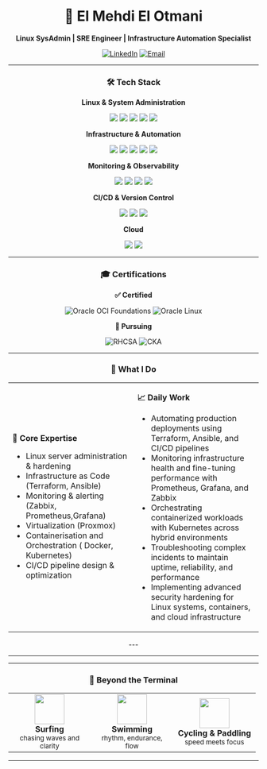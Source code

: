 <div align="center">

# 👋 El Mehdi El Otmani

**Linux SysAdmin | SRE Engineer | Infrastructure Automation Specialist**

[![LinkedIn](https://img.shields.io/badge/LinkedIn-0077B5?style=for-the-badge&logo=linkedin&logoColor=white)](https://www.linkedin.com/in/elmehdielotmani/)
[![Email](https://img.shields.io/badge/Email-D14836?style=for-the-badge&logo=gmail&logoColor=white)](mailto:elmehdielotmani11@gmail.com)

---

### 🛠️ Tech Stack

**Linux & System Administration**
<p>
<img src="https://img.shields.io/badge/Linux-FCC624?style=for-the-badge&logo=linux&logoColor=black" />
<img src="https://img.shields.io/badge/Ubuntu-E95420?style=for-the-badge&logo=ubuntu&logoColor=white" />
<img src="https://img.shields.io/badge/Oracle%20Linux-F80000?style=for-the-badge&logo=oracle&logoColor=white" />
<img src="https://img.shields.io/badge/RHEL-EE0000?style=for-the-badge&logo=redhat&logoColor=white" />
<img src="https://img.shields.io/badge/Bash-4EAA25?style=for-the-badge&logo=gnubash&logoColor=white" />
</p>

**Infrastructure & Automation**
<p>
<img src="https://img.shields.io/badge/Ansible-EE0000?style=for-the-badge&logo=ansible&logoColor=white" />
<img src="https://img.shields.io/badge/Terraform-7B42BC?style=for-the-badge&logo=terraform&logoColor=white" />
<img src="https://img.shields.io/badge/Proxmox-E57000?style=for-the-badge&logo=proxmox&logoColor=white" />
<img src="https://img.shields.io/badge/Docker-2496ED?style=for-the-badge&logo=docker&logoColor=white" />
<img src="https://img.shields.io/badge/Kubernetes-326CE5?style=for-the-badge&logo=kubernetes&logoColor=white" />
</p>

**Monitoring & Observability**
<p>
<img src="https://img.shields.io/badge/Zabbix-EE0000?style=for-the-badge&logo=zabbix&logoColor=white" />
<img src="https://img.shields.io/badge/Prometheus-E6522C?style=for-the-badge&logo=prometheus&logoColor=white" />
<img src="https://img.shields.io/badge/Grafana-F46800?style=for-the-badge&logo=grafana&logoColor=white" />
<img src="https://img.shields.io/badge/Nagios-000000?style=for-the-badge&logo=nagios&logoColor=white" />
</p>

**CI/CD & Version Control**
<p>
<img src="https://img.shields.io/badge/GitLab_CI-FC6D26?style=for-the-badge&logo=gitlab&logoColor=white" />
<img src="https://img.shields.io/badge/GitHub_Actions-2088FF?style=for-the-badge&logo=githubactions&logoColor=white" />
<img src="https://img.shields.io/badge/Git-F05032?style=for-the-badge&logo=git&logoColor=white" />
</p>

**Cloud**
<p>
<img src="https://img.shields.io/badge/AWS-232F3E?style=for-the-badge&logo=amazonaws&logoColor=white" />
<img src="https://img.shields.io/badge/OCI-0078D4?style=for-the-badge&logo=microsoftazure&logoColor=white" />
</p>

---

### 🎓 Certifications

**✅ Certified**

![Oracle OCI Foundations](https://img.shields.io/badge/OCI_Foundations_Associate-F80000?style=for-the-badge&logo=oracle&logoColor=white)
![Oracle Linux](https://img.shields.io/badge/Oracle_Linux_Professional-F80000?style=for-the-badge&logo=oracle&logoColor=white)

**🎯 Pursuing**

![RHCSA](https://img.shields.io/badge/RHCSA-EE0000?style=for-the-badge&logo=redhat&logoColor=white)
![CKA](https://img.shields.io/badge/CKA-326CE5?style=for-the-badge&logo=kubernetes&logoColor=white)

---

### 💼 What I Do

<table>
<tr>
<td width="50%">

**🔧 Core Expertise**
- Linux server administration & hardening
- Infrastructure as Code (Terraform, Ansible)
- Monitoring & alerting (Zabbix, Prometheus,Grafana)
- Virtualization (Proxmox)
- Containerisation and Orchestration ( Docker, Kubernetes)
- CI/CD pipeline design & optimization


</td>
<td width="50%">

**📈 Daily Work**
- Automating production deployments using Terraform, Ansible, and CI/CD pipelines
- Monitoring infrastructure health and fine-tuning performance with Prometheus, Grafana, and Zabbix
- Orchestrating containerized workloads with Kubernetes across hybrid environments
- Troubleshooting complex incidents to maintain uptime, reliability, and performance
- Implementing advanced security hardening for Linux systems, containers, and cloud infrastructure

</td>
</tr>
</table>
---

---

---

### 🌊 Beyond the Terminal  

<table align="center">
<tr>
<td align="center" width="150">
<img src="[https://cdn-icons-png.freepik.com/512/10115/10115825.png](https://www.flaticon.com/free-icon/surfing_4722133?related_id=4722096&origin=search)" width="60"/><br>
<b>Surfing</b><br>
<sub>chasing waves and clarity</sub>
</td>
<td align="center" width="150">
<img src="https://cdn-icons-png.freepik.com/512/3097/3097144.png" width="60"/><br>
<b>Swimming</b><br>
<sub>rhythm, endurance, flow</sub>
</td>
<td align="center" width="150">
<img src="https://cdn-icons-png.freepik.com/512/684/684908.png" width="60"/><br>
<b>Cycling & Paddling</b><br>
<sub>speed meets focus</sub>
</td>
</tr>
</table>



---
